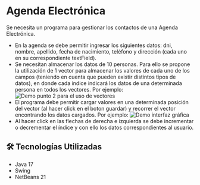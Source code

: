 
# Agenda Electrónica

Se necesita un programa para gestionar los contactos de una Agenda Electrónica.

* En la agenda se debe permitir ingresar los siguientes datos: dni, nombre, apellido, fecha de nacimiento, teléfono y dirección (cada uno en su correspondiente textField).
* Se necesitan almacenar los datos de 10 personas. Para ello se propone la utilización de 1 vector para almacenar los valores de cada uno de los campos (teniendo en cuenta que pueden existir distintos tipos de datos), en donde cada índice indicará los datos de una determinada persona en todos los vectores. Por ejemplo:
![Demo punto 2 para el uso de vectores](https://pasteboard.co/CBTvnWUo32hO.png)
* El programa debe permitir cargar valores en una determinada posición del vector (al hacer click en el boton guardar) y recorrer el vector encontrando los datos cargados. Por ejemplo:
![Demo interfaz gráfica](https://pasteboard.co/ePBHtaZ4Lxd8.png)
* Al hacer click en las flechas de derecha e izquierda se debe incrementar o decrementar el índice y con ello los datos correspondientes al usuario.


## 🛠 Tecnologías Utilizadas
* Java 17
* Swing
* NetBeans 21